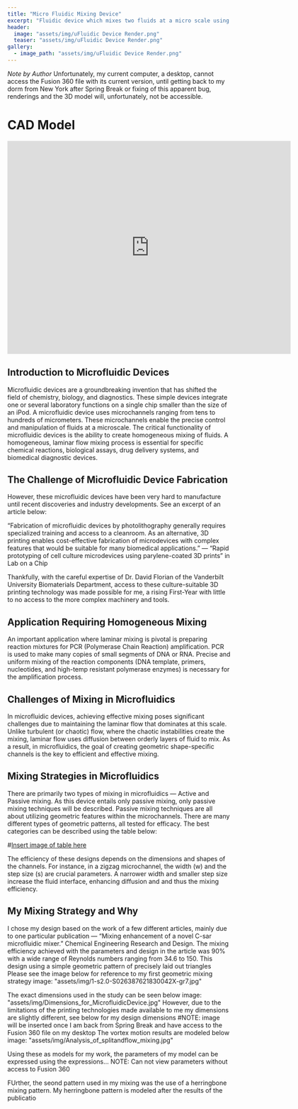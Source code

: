 ```yaml
---
title: "Micro Fluidic Mixing Device"
excerpt: "Fluidic device which mixes two fluids at a micro scale using homogenous mixing."
header:
  image: "assets/img/uFluidic Device Render.png"
  teaser: "assets/img/uFluidic Device Render.png"
gallery:
  - image_path: "assets/img/uFluidic Device Render.png"
---
```


*Note by Author* Unfortunately, my current computer, a desktop, cannot access the Fusion 360 file with its current version, until getting back to my dorm from New York after Spring Break or fixing of this apparent bug, renderings and the 3D model will, unfortunately, not be accessible.

# CAD Model

<iframe src="https://vanderbilt643.autodesk360.com/shares/public/SH512d4QTec90decfa6e954320b5999ab871?mode=embed" width="640" height="480" allowfullscreen="true" webkitallowfullscreen="true" mozallowfullscreen="true" frameborder="0"></iframe>

## Introduction to Microfluidic Devices

Microfluidic devices are a groundbreaking invention that has shifted the field of chemistry, biology, and diagnostics. These simple devices integrate one or several laboratory functions on a single chip smaller than the size of an iPod. A microfluidic device uses microchannels ranging from tens to hundreds of micrometers. These microchannels enable the precise control and manipulation of fluids at a microscale. The critical functionality of microfluidic devices is the ability to create homogeneous mixing of fluids. A homogeneous, laminar flow mixing process is essential for specific chemical reactions, biological assays, drug delivery systems, and biomedical diagnostic devices.

## The Challenge of Microfluidic Device Fabrication

However, these microfluidic devices have been very hard to manufacture until recent discoveries and industry developments. See an excerpt of an article below:

“Fabrication of microfluidic devices by photolithography generally requires specialized training and access to a cleanroom. As an alternative, 3D printing enables cost-effective fabrication of microdevices with complex features that would be suitable for many biomedical applications.” — “Rapid prototyping of cell culture microdevices using parylene-coated 3D prints” in Lab on a Chip

Thankfully, with the careful expertise of Dr. David Florian of the Vanderbilt University Biomaterials Department, access to these culture-suitable 3D printing technology was made possible for me, a rising First-Year with little to no access to the more complex machinery and tools.

## Application Requiring Homogeneous Mixing

An important application where laminar mixing is pivotal is preparing reaction mixtures for PCR (Polymerase Chain Reaction) amplification. PCR is used to make many copies of small segments of DNA or RNA. Precise and uniform mixing of the reaction components (DNA template, primers, nucleotides, and high-temp resistant polymerase enzymes) is necessary for the amplification process.

## Challenges of Mixing in Microfluidics

In microfluidic devices, achieving effective mixing poses significant challenges due to maintaining the laminar flow that dominates at this scale. Unlike turbulent (or chaotic) flow, where the chaotic instabilities create the mixing, laminar flow uses diffusion between orderly layers of fluid to mix. As a result, in microfluidics, the goal of creating geometric shape-specific channels is the key to efficient and effective mixing.

## Mixing Strategies in Microfluidics

There are primarily two types of mixing in microfluidics — Active and Passive mixing. As this device entails only passive mixing, only passive mixing techniques will be described. Passive mixing techniques are all about utilizing geometric features within the microchannels. There are many different types of geometric patterns, all tested for efficacy. The best categories can be described using the table below:

#[Insert image of table here](path/to/your/image.png)

The efficiency of these designs depends on the dimensions and shapes of the channels. For instance, in a zigzag microchannel, the width (w) and the step size (s) are crucial parameters. A narrower width and smaller step size increase the fluid interface, enhancing diffusion and and thus the mixing efficiency.

## My Mixing Strategy and Why

I chose my design based on the work of a few different articles, mainly due to one particular publication — “Mixing enhancement of a novel C-sar microfluidic mixer.” Chemical Engineering Research and Design. The mixing efficiency achieved with the parameters and design in the article was 90% with a wide range of Reynolds numbers ranging from 34.6 to 150. This design using a simple geometric pattern of precisely laid out triangles
Please see the image below for reference to my first geometric mixing strategy 
  image: "assets/img/1-s2.0-S026387621830042X-gr7.jpg"

The exact dimensions used in the study can be seen below
  image: "assets/img/Dimensions_for_MicrofluidicDevice.jpg"
However, due to the limitations of the printing technologies made available to me my dimensions are slightly different, see below for my design dimensions
#NOTE: image will be inserted once I am back from Spring Break and have access to the Fusion 360 file on my desktop
The vortex motion results are modeled below
  image: "assets/img/Analysis_of_splitandflow_mixing.jpg"

Using these as models for my work, the parameters of my model can be expressed using the expressions...
NOTE: Can not view parameters without access to Fusion 360 

FUrther, the seond pattern used in my mixing was the use of a herringbone mixing pattern. My herringbone pattern is modeled after the results of the publicatio

